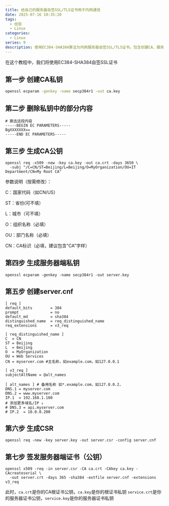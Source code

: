 ```yaml
---
title: 给自己的服务器自签SSL/TLS证书用于内网通信
date: 2025-07-16 10:35:20
tags:
  - 经验
  - Linux
categories:
  - Linux
series: 9
description: 使用EC384-SHA384算法为内网服务器自签SSL/TLS证书。包含创建CA、服务器密钥和证书的完整步骤，支持多域名/IP配置。
---
```






在这个教程中，我们将使用EC384-SHA384自签SSL证书

## 第一步 创建CA私钥

```bash
openssl ecparam -genkey -name secp384r1 -out ca.key
```

## 第二步 删除私钥中的部分内容

```
# 删去这段内容
-----BEGIN EC PARAMETERS-----
BgXXXXXXX==
-----END EC PARAMETERS-----
```

## 第三步 生成CA公钥

```
openssl req -x509 -new -key ca.key -out ca.crt -days 3650 \
  -subj "/C=CN/ST=Beijing/L=Beijing/O=MyOrganization/OU=IT Department/CN=My Root CA"
```

参数说明（按需修改）：

C：国家代码（如CN/US）

ST：省份(可不填）

L：城市（可不填）

O：组织名称（必填）

OU：部门名称（必填）

CN：CA标识（必填，建议包含"CA"字样）

## 第四步 生成服务器端私钥

```
openssl ecparam -genkey -name secp384r1 -out server.key
```

## 第五步 创建server.cnf

```
[ req ]
default_bits        = 384
prompt              = no
default_md          = sha384
distinguished_name  = req_distinguished_name
req_extensions      = v3_req

[ req_distinguished_name ]
C  = CN
ST = Beijing
L  = Beijing
O  = MyOrganization
OU = Web Services
CN = myserver.com #主名称，如example.com，如127.0.0.1

[ v3_req ]
subjectAltName = @alt_names

[ alt_names ] # 备用名称 如*.example.com，如127.0.0.2，
DNS.1 = myserver.com
DNS.2 = www.myserver.com
IP.1  = 192.168.1.100
# 添加更多域名/IP ↓
# DNS.3 = api.myserver.com
# IP.2  = 10.0.0.200
```

## 第六步 生成CSR

```
openssl req -new -key server.key -out server.csr -config server.cnf
```

## 第七步 签发服务器端证书（公钥）

```
openssl x509 -req -in server.csr -CA ca.crt -CAkey ca.key -CAcreateserial \
  -out server.crt -days 365 -sha384 -extfile server.cnf -extensions v3_req
```

此时，`ca.crt`是你的CA根证书公钥，`ca.key`是你的根证书私钥
`service.crt`是你的服务器证书公钥，`service.key`是你的服务器证书私钥